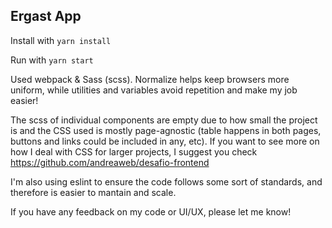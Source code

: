 ## Ergast App

Install with ```yarn install```

Run with ```yarn start```

Used webpack & Sass (scss). Normalize helps keep browsers more uniform, while utilities and variables avoid repetition and make my job easier! 

The scss of individual components are empty due to how small the project is and the CSS used is mostly page-agnostic (table happens in both pages, buttons and links could be included in any, etc). If you want to see more on how I deal with CSS for larger projects, I suggest you check https://github.com/andreaweb/desafio-frontend

I'm also using eslint to ensure the code follows some sort of standards, and therefore is easier to mantain and scale.

If you have any feedback on my code or UI/UX, please let me know!
